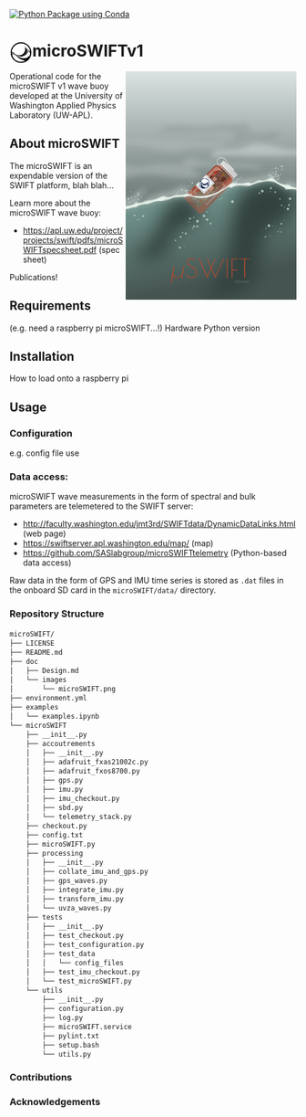 [![Python Package using Conda](https://github.com/SASlabgroup/microSWIFT/actions/workflows/python-package-conda.yml/badge.svg)](https://github.com/SASlabgroup/microSWIFT/actions/workflows/python-package-conda.yml)

# <img src= "./doc/images/SWIFTlogo.jpg" height="40" align=left></img> microSWIFTv1

<img src=./doc/images/microSWIFT.png alt="Artistic rendition of the microSWIFT wave buoy"  width="300"  align=right></img>

Operational code for the microSWIFT v1 wave buoy developed at the University of Washington Applied Physics Laboratory (UW-APL).

## About microSWIFT
The microSWIFT is an expendable version of the SWIFT platform, blah blah... 

Learn more about the microSWIFT wave buoy:

- https://apl.uw.edu/project/projects/swift/pdfs/microSWIFTspecsheet.pdf (spec sheet)

Publications!

## Requirements
(e.g. need a raspberry pi microSWIFT...!)
Hardware
Python version

## Installation
How to load onto a raspberry pi

## Usage
### Configuration
e.g. config file use

### Data access: 
microSWIFT wave measurements in the form of spectral and bulk parameters are telemetered to the SWIFT server:
- http://faculty.washington.edu/jmt3rd/SWIFTdata/DynamicDataLinks.html (web page)
- https://swiftserver.apl.washington.edu/map/ (map)
- https://github.com/SASlabgroup/microSWIFTtelemetry (Python-based data access)

Raw data in the form of GPS and IMU time series is stored as `.dat` files in the onboard SD card in the `microSWIFT/data/` directory.



### Repository Structure

```
microSWIFT/
├── LICENSE
├── README.md
├── doc
│   ├── Design.md
│   └── images
│       └── microSWIFT.png
├── environment.yml
├── examples
│   └── examples.ipynb
└── microSWIFT
    ├── __init__.py
    ├── accoutrements
    │   ├── __init__.py
    │   ├── adafruit_fxas21002c.py
    │   ├── adafruit_fxos8700.py
    │   ├── gps.py
    │   ├── imu.py
    │   ├── imu_checkout.py
    │   ├── sbd.py
    │   └── telemetry_stack.py
    ├── checkout.py
    ├── config.txt
    ├── microSWIFT.py
    ├── processing
    │   ├── __init__.py
    │   ├── collate_imu_and_gps.py
    │   ├── gps_waves.py
    │   ├── integrate_imu.py
    │   ├── transform_imu.py
    │   └── uvza_waves.py
    ├── tests
    │   ├── __init__.py
    │   ├── test_checkout.py
    │   ├── test_configuration.py
    │   ├── test_data
    │   │   └── config_files
    │   ├── test_imu_checkout.py
    │   └── test_microSWIFT.py
    └── utils
        ├── __init__.py
        ├── configuration.py
        ├── log.py
        ├── microSWIFT.service
        ├── pylint.txt
        ├── setup.bash
        └── utils.py
```

### Contributions

### Acknowledgements
